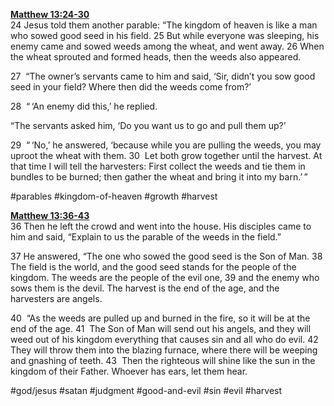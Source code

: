 **[Matthew 13:24-30](http://www.blueletterbible.org/search/preSearch.cfm?Criteria=Matthew+13.24-30&t=NIV)**  
24 Jesus told them another parable: “The kingdom of heaven is like a man who sowed good seed in his field. 25 But while everyone was sleeping, his enemy came and sowed weeds among the wheat, and went away. 26 When the wheat sprouted and formed heads, then the weeds also appeared.

27  “The owner’s servants came to him and said, ‘Sir, didn’t you sow good seed in your field? Where then did the weeds come from?’

28  “ ‘An enemy did this,’ he replied.

“The servants asked him, ‘Do you want us to go and pull them up?’

29  “ ‘No,’ he answered, ‘because while you are pulling the weeds, you may uproot the wheat with them. 30  Let both grow together until the harvest. At that time I will tell the harvesters: First collect the weeds and tie them in bundles to be burned; then gather the wheat and bring it into my barn.’ ”

#parables #kingdom-of-heaven #growth #harvest

**[Matthew 13:36-43](http://www.blueletterbible.org/search/preSearch.cfm?Criteria=Matthew+13.36-43&t=NIV)**  
36 Then he left the crowd and went into the house. His disciples came to him and said, “Explain to us the parable of the weeds in the field.”

37 He answered, “The one who sowed the good seed is the Son of Man. 38 The field is the world, and the good seed stands for the people of the kingdom. The weeds are the people of the evil one, 39 and the enemy who sows them is the devil. The harvest is the end of the age, and the harvesters are angels.

40  “As the weeds are pulled up and burned in the fire, so it will be at the end of the age. 41  The Son of Man will send out his angels, and they will weed out of his kingdom everything that causes sin and all who do evil. 42  They will throw them into the blazing furnace, where there will be weeping and gnashing of teeth. 43  Then the righteous will shine like the sun in the kingdom of their Father. Whoever has ears, let them hear.

#god/jesus #satan #judgment #good-and-evil #sin #evil #harvest